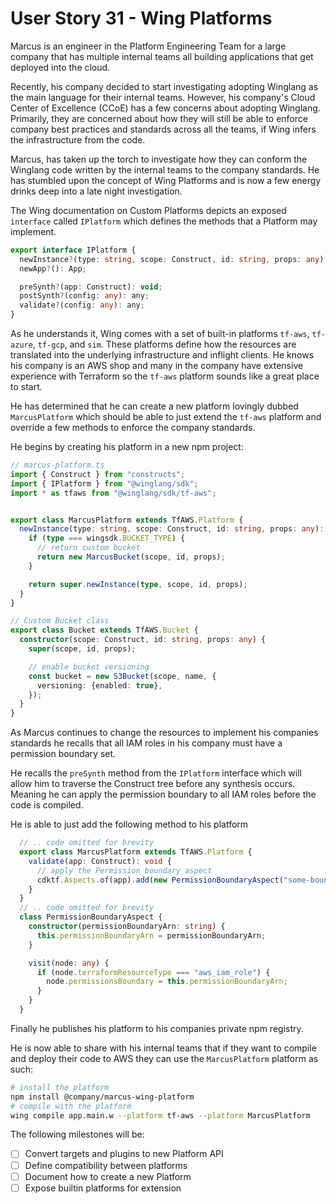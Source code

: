 # User Story 31 - Wing Platforms

Marcus is an engineer in the Platform Engineering Team for a large company that has multiple internal teams all building applications that get deployed into the cloud. 

Recently, his company decided to start investigating adopting Winglang as the main language for their internal teams. However, his company's Cloud Center of Excellence (CCoE) 
has a few concerns about adopting Winglang. Primarily, they are concerned about how they will still be able to enforce company best practices and standards across all the teams,
if Wing infers the infrastructure from the code.

Marcus, has taken up the torch to investigate how they can conform the Winglang code written by the internal teams to the company standards. He has stumbled upon the concept of
Wing Platforms and is now a few energy drinks deep into a late night investigation.

The Wing documentation on Custom Platforms depicts an exposed `interface` called `IPlatform` which defines the methods that a Platform may implement. 

```typescript
export interface IPlatform {
  newInstance?(type: string, scope: Construct, id: string, props: any): any;
  newApp?(): App;

  preSynth?(app: Construct): void;
  postSynth?(config: any): any;
  validate?(config: any): any;
}
```

As he understands it, Wing comes with a set of built-in platforms `tf-aws`, `tf-azure`, `tf-gcp`, and `sim`. These platforms define how the resources are translated into
the underlying infrastructure and inflight clients. He knows his company is an AWS shop and many in the company have extensive experience with Terraform so the `tf-aws` platform sounds like a great
place to start.

He has determined that he can create a new platform lovingly dubbed `MarcusPlatform` which should be able to just extend the `tf-aws` platform and override a few methods to
enforce the company standards.

He begins by creating his platform in a new npm project:

```typescript
// marcus-platform.ts
import { Construct } from "constructs";
import { IPlatform } from "@winglang/sdk";
import * as tfaws from "@winglang/sdk/tf-aws";


export class MarcusPlatform extends TfAWS.Platform {
  newInstance(type: string, scope: Construct, id: string, props: any): any {
    if (type === wingsdk.BUCKET_TYPE) {
      // return custom bucket
      return new MarcusBucket(scope, id, props);
    }

    return super.newInstance(type, scope, id, props);
  }
}

// Custom Bucket class
export class Bucket extends TfAWS.Bucket {
  constructor(scope: Construct, id: string, props: any) {
    super(scope, id, props);

    // enable bucket versioning
    const bucket = new S3Bucket(scope, name, {
      versioning: {enabled: true},
    });
  }
}
```

As Marcus continues to change the resources to implement his companies standards he recalls that all IAM roles in his company must have a permission boundary set. 

He recalls the `preSynth` method from the `IPlatform` interface which will allow him to traverse the Construct tree before any synthesis occurs. Meaning he can apply the permission boundary to all IAM roles before the code is compiled.


He is able to just add the following method to his platform
```typescript
  // .. code omitted for brevity
  export class MarcusPlatform extends TfAWS.Platform {
    validate(app: Construct): void {
      // apply the Permission boundary aspect
      cdktf.Aspects.of(app).add(new PermissionBoundaryAspect("some-boundary-arn"));
    }
  }
  // .. code omitted for brevity
  class PermissionBoundaryAspect {
    constructor(permissionBoundaryArn: string) {
      this.permissionBoundaryArn = permissionBoundaryArn;
    }

    visit(node: any) {
      if (node.terraformResourceType === "aws_iam_role") {
        node.permissionsBoundary = this.permissionBoundaryArn;
      }
    }
  }
```

Finally he publishes his platform to his companies private npm registry. 

He is now able to share with his internal teams that if they want to compile and deploy their code to AWS they can use the `MarcusPlatform` platform as such:

```bash
# install the platform
npm install @company/marcus-wing-platform
# compile with the platform
wing compile app.main.w --platform tf-aws --platform MarcusPlatform
```


The following milestones will be:
- [ ] Convert targets and plugins to new Platform API
- [ ] Define compatibility between platforms
- [ ] Document how to create a new Platform
- [ ] Expose builtin platforms for extension
